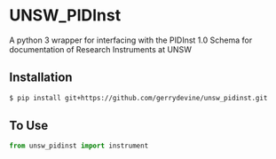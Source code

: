 # UNSW_PIDInst

A python 3 wrapper for interfacing with the PIDInst 1.0 Schema for documentation of Research Instruments at UNSW

## Installation

``` bash
$ pip install git+https://github.com/gerrydevine/unsw_pidinst.git
```

## To Use

``` python
from unsw_pidinst import instrument
```
